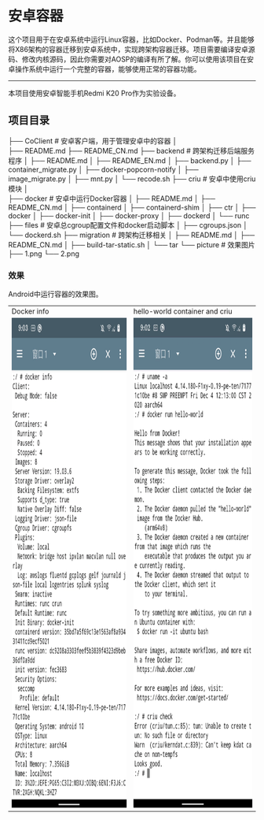 # 安卓容器

这个项目用于在安卓系统中运行Linux容器，比如Docker、Podman等。并且能够将X86架构的容器迁移到安卓系统中，实现跨架构容器迁移。项目需要编译安卓源码、修改内核源码，因此你需要对AOSP的编译有所了解。你可以使用该项目在安卓操作系统中运行一个完整的容器，能够使用正常的容器功能。

------

本项目使用安卓智能手机Redmi K20 Pro作为实验设备。

## 项目目录

├── CoClient    # 安卓客户端，用于管理安卓中的容器
│   
├── README.md
├── README_CN.md
├── backend # 跨架构迁移后端服务程序
│   ├── README.md
│   ├── README_EN.md
│   ├── backend.py
│   ├── container_migrate.py
│   ├── docker-popcorn-notify
│   ├── image_migrate.py
│   ├── mnt.py
│   └── recode.sh
├── criu # 安卓中使用criu模块
│  
├── docker # 安卓中运行Docker容器
│   ├── README.md
│   ├── README_CN.md
│   ├── containerd
│   ├── containerd-shim
│   ├── ctr
│   ├── docker
│   ├── docker-init
│   ├── docker-proxy
│   ├── dockerd
│   └── runc
├── files # 安卓总cgroup配置文件和docker启动脚本
│   ├── cgroups.json
│   └── dockerd.sh
├── migration # 跨架构迁移相关
│   ├── README.md
│   ├── README_CN.md
│   ├── build-tar-static.sh
│   └── tar
└── picture # 效果图片
    ├── 1.png
    └── 2.png

### 效果

Android中运行容器的效果图。

<table>
  <tr>
    <td>Docker info</td>
     <td>hello-world container and criu</td>
  </tr>
  <tr>
    <td><img src="picture/1.png" width="460" height="995" alt="图片1"/></td>
    <td><img src="picture/2.png" width="460" height="995" alt="图片2"/></td>
  </tr>
 </table>
